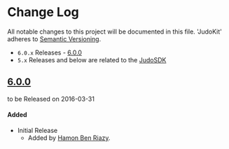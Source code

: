 # Change Log
All notable changes to this project will be documented in this file.
'JudoKit' adheres to [Semantic Versioning](http://semver.org/).

- `6.0.x` Releases - [6.0.0](#600)
- `5.x` Releases and below are related to the [JudoSDK](https://github.com/JudoPay/Judo-ObjC)

## [6.0.0](https://github.com/JudoPay/JudoKitObjC/releases/tag/6.0.0)
to be Released on 2016-03-31

#### Added
- Initial Release
	- Added by [Hamon Ben Riazy](https://github.com/ryce).